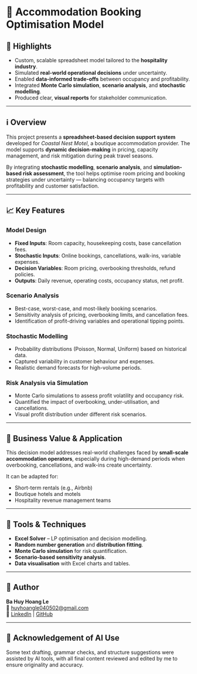# 🏨 Accommodation Booking Optimisation Model  

## 🌟 Highlights  
- Custom, scalable spreadsheet model tailored to the **hospitality industry**.  
- Simulated **real-world operational decisions** under uncertainty.  
- Enabled **data-informed trade-offs** between occupancy and profitability.  
- Integrated **Monte Carlo simulation**, **scenario analysis**, and **stochastic modelling**.  
- Produced clear, **visual reports** for stakeholder communication.  

---

## ℹ️ Overview  
This project presents a **spreadsheet-based decision support system** developed for *Coastal Nest Motel*, a boutique accommodation provider. The model supports **dynamic decision-making** in pricing, capacity management, and risk mitigation during peak travel seasons.  

By integrating **stochastic modelling**, **scenario analysis**, and **simulation-based risk assessment**, the tool helps optimise room pricing and booking strategies under uncertainty — balancing occupancy targets with profitability and customer satisfaction.  

---

## 📈 Key Features  

### Model Design  
- **Fixed Inputs**: Room capacity, housekeeping costs, base cancellation fees.  
- **Stochastic Inputs**: Online bookings, cancellations, walk-ins, variable expenses.  
- **Decision Variables**: Room pricing, overbooking thresholds, refund policies.  
- **Outputs**: Daily revenue, operating costs, occupancy status, net profit.  

### Scenario Analysis  
- Best-case, worst-case, and most-likely booking scenarios.  
- Sensitivity analysis of pricing, overbooking limits, and cancellation fees.  
- Identification of profit-driving variables and operational tipping points.  

### Stochastic Modelling  
- Probability distributions (Poisson, Normal, Uniform) based on historical data.  
- Captured variability in customer behaviour and expenses.  
- Realistic demand forecasts for high-volume periods.  

### Risk Analysis via Simulation  
- Monte Carlo simulations to assess profit volatility and occupancy risk.  
- Quantified the impact of overbooking, under-utilisation, and cancellations.  
- Visual profit distribution under different risk scenarios.  

---

## 💼 Business Value & Application  
This decision model addresses real-world challenges faced by **small-scale accommodation operators**, especially during high-demand periods when overbooking, cancellations, and walk-ins create uncertainty.  

It can be adapted for:  
- Short-term rentals (e.g., Airbnb)  
- Boutique hotels and motels  
- Hospitality revenue management teams  

---

## 🧰 Tools & Techniques  
- **Excel Solver** – LP optimisation and decision modelling.  
- **Random number generation** and **distribution fitting**.  
- **Monte Carlo simulation** for risk quantification.  
- **Scenario-based sensitivity analysis**.  
- **Data visualisation** with Excel charts and tables.  

---

## 👤 Author  
**Ba Huy Hoang Le**  
📧 huyhoangle040502@gmail.com  
🔗 [LinkedIn](https://www.linkedin.com/) | [GitHub](https://github.com/)  

---

## 📜 Acknowledgement of AI Use  
Some text drafting, grammar checks, and structure suggestions were assisted by AI tools, with all final content reviewed and edited by me to ensure originality and accuracy.  
